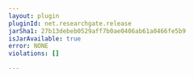 ```yaml
---
layout: plugin
pluginId: net.researchgate.release
jarSha1: 27b13debeb0529aff7b0ae0406ab61a0466fe5b9
isJarAvailable: true
error: NONE
violations: []

---
```

